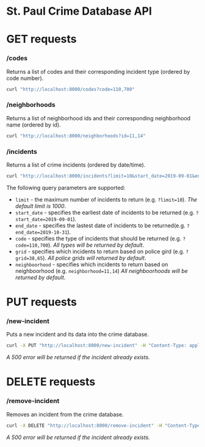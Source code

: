 # St. Paul Crime Database API

# GET requests

### /codes

Returns a list of codes and their corresponding incident type (ordered by code number).

```bash
curl "http://localhost:8000/codes?code=110,700"
```

### /neighborhoods

Returns a list of neighborhood ids and their corresponding neighborhood name (ordered by id).

```bash
curl "http://localhost:8000/neighborhoods?id=11,14"
```

### /incidents

Returns a list of crime incidents (ordered by date/time).

```bash
curl "http://localhost:8000/incidents?limit=10&start_date=2019-09-01&end_date=2019-10-31&code=110,700"
```

The following query parameters are supported:

- `limit` - the maximum number of incidents to return (e.g. `?limit=10`). _The default limit is 1000_.
- `start_date` - specifies the earliest date of incidents to be returned (e.g. `?start_date=2019-09-01`).
- `end_date` - specifies the lastest date of incidents to be returned(e.g. `?end_date=2019-10-31`).
- `code` - specifies the type of incidents that should be returned (e.g. `?code=110,700`). _All types will be returned by default_.
- `grid` - specifies which incidents to return based on police gird (e.g. `?grid=38,65`). _All police grids will returned by default_.
- `neighboorhood` - specifies which incidents to return based on neighboorhood (e.g. `neighborhood=11,14`) _All neighboorhoods will be returned by default_.

# PUT requests

### /new-incident

Puts a new incident and its data into the crime database.

```bash
curl -X PUT "http://localhost:8000/new-incident" -H "Content-Type: application/json" -d "{\"case_number\": 999999999, \"date\": \"2023-11-18\", \"time\": \"20:48:53\", \"code\": 23, \"incident\": \"Stole my heart\", \"police_grid\": 119, \"neighborhood_number\": 1, \"block\": \"4XX LUELLA ST\"}"
```

_A 500 error will be returned if the incident already exists._

# DELETE requests

### /remove-incident

Removes an incident from the crime database.

```bash
curl -X DELETE "http://localhost:8000/remove-incident" -H "Content-Type: application/json" -d "{\"case_number\": 999999999}"
```

_A 500 error will be returned if the incident already exists._
